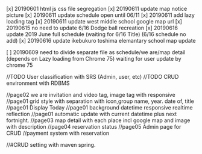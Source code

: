 [x] 20190601 html js css file segregation
[x] 20190611 update map notice picture
[x] 20190611 update schedule open until 06/11
[x] 20190611 add lazy loading tag
[x] 20190611 update west middle school google map url
[x] 20190615 no need to update 6/16 Dodge ball recreation
[x] 20190616 update 2019 June full schedule (waiting for 6/16 Title) (6/16 schedule no add)
[x] 20190616 update ikebukuro toshima elemantary school map update

[ ] 20190609 need to divide separate file as schedule/we are/map detail (depends on Lazy loading from Chrome 75) waiting for user update by chrome 75


//TODO User classification with SRS (Admin, user, etc)
//TODO CRUD environment with RDBMS

//page02 we are invitation and video tag, image tag with responsive
//page01 grid style with separation with icon,group name, year. date of, title
//page01 Display Today
//page01 background datetime responsive realtime reflection
//page01 automatic update with current datetime plus next fortnight.
//page03 map detail with each place incl google map and image with description
//page04 reservation status
//page05 Admin page for CRUD
//payment system with reservation

 
//#CRUD setting with maven spring.